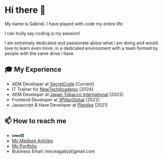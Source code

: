 # Hi there :wave:

My name is Gabriel. I have played with code my entire life.

I can trully say coding is my passion!

I am extremely dedicated and passionate about what i am doing and would love to learn even more, in a dedicated environment with a team formed by people with the same drive i have.

## :mortar_board: My Experience
- AEM Developer at [SecretCode](https://secretcode.ro) [Current]
- IT Trainer for [NewTechAcademy](https://www.newtech.ro/) [2024]
- AEM Developer at [Japan Tobacco International](https://www.jti.com/) [2023]
- Frontend Developer at [3PillarGlobal](https://www.3pillarglobal.com/) [2022]
- Javascript & Haxe Developer at [Playtika](https://www.playtika.com/) [2021]

## :mailbox: How to reach me
<div>
  <ul>
    <li><a href="https://www.linkedin.com/in/mircea-dumitrescu-8581399a" target="_blank"><img src='./images/linkedin.svg' alt='LinkedIn' width="8%"></a>
</li>
     <li><a href="[https://medium.com/@mirceagab](https://medium.com/@mirceagab)" target="_blank">My Medium Articles</a>
</li>
    <li><a href="https://dumitrescumircea.ro" target="_blank">My Portfolio</a>
</li>
    <li>Business Email: mirceagab[at]gmail.com</li>
  </ul?
</div>

